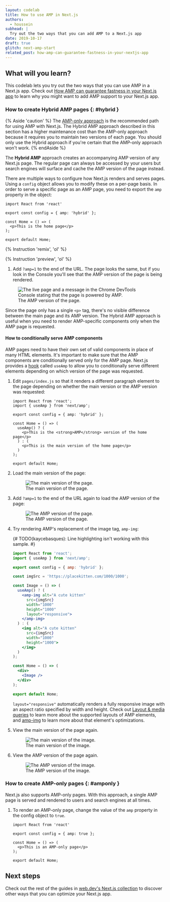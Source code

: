```yaml
---
layout: codelab
title: How to use AMP in Next.js
authors:
  - houssein
subhead: |
  Try out the two ways that you can add AMP to a Next.js app
date: 2019-10-17
draft: true
glitch: next-amp-start
related_post: how-amp-can-guarantee-fastness-in-your-nextjs-app
---
```


## What will you learn?

This codelab lets you try out the two ways that you can use AMP in a Next.js app.
Check out [How AMP can guarantee fastness in your Next.js app][guidance] to learn why you
might want to add AMP support to your Next.js app.

### How to create Hybrid AMP pages {: #hybrid }

{% Aside 'caution' %}
  The [AMP-only approach](#amponly) is the recommended path for using AMP with Next.js. The
  Hybrid AMP approach described in this section has a higher maintenance cost than the AMP-only
  approach because it requires you to maintain two versions of each page. You should only use the
  Hybrid approach if you're certain that the AMP-only approach won't work.
{% endAside %}

The **Hybrid AMP** approach creates an accompanying AMP version of any Next.js page. The regular
page can always be accessed by your users but search engines will surface and cache the AMP version
of the page instead.

There are multiple ways to configure how Next.js renders and serves pages. Using a `config`
object allows you to modify these on a per-page basis. In order to serve a specific page as
an AMP page, you need to export the `amp` property in the object:

```jsx/2
import React from 'react'

export const config = { amp: 'hybrid' };

const Home = () => (
  <p>This is the home page</p>
);
  
export default Home;
```

{% Instruction 'remix', 'ol' %}

{% Instruction 'preview', 'ol' %}

1. Add `?amp=1` to the end of the URL. The page looks the same, but if you look in the
   Console you'll see that the AMP version of the page is being rendered.

<figure>
  <img src="hybrid.png"
       alt="The live page and a message in the Chrome DevTools Console stating that the page is 
            powered by AMP.">
  <figcaption>
    The AMP version of the page.
  </figcaption>
</figure>

Since the page only has a single `<p>` tag, there's no visible difference between the
main page and its AMP version. The Hybrid AMP approach is useful when you need to render
AMP-specific components only when the AMP page is requested.

#### How to conditionally serve AMP components

AMP pages need to have their own set of valid components in place of many HTML elements. It's
important to make sure that the AMP components are conditionally served only for the AMP page.
Next.js provides a [hook] called `useAmp` to allow you to conditionally serve different elements
depending on which version of the page was requested.

1. Edit `pages/index.js` so that it renders a different paragraph element to the page depending on whether
   the main version or the AMP version was requested:

   ```jsx/1,5-11
   import React from 'react';
   import { useAmp } from 'next/amp';

   export const config = { amp: 'hybrid' };

   const Home = () => (
     useAmp() ? (
       <p>This is the <strong>AMP</strong> version of the home page</p>
     ) : (
       <p>This is the main version of the home page</p>
     )
   );

   export default Home;
   ```

1. Load the main version of the page:

   <figure>
     <img src="main.png"
          alt="The main version of the page.">
     <figcaption>
       The main version of the page.
     </figcaption>
   </figure>

1. Add `?amp=1` to the end of the URL again to load the AMP version of the page:

   <figure>
     <img src="amp.png"
          alt="The AMP version of the page.">
     <figcaption>
       The AMP version of the page.
     </figcaption>
   </figure>

1. Try rendering AMP's replacement of the image tag, `amp-img`:

   {# TODO(kaycebasques): Line highlighting isn't working with this sample. #}

   ```jsx
   import React from 'react';
   import { useAmp } from 'next/amp';

   export const config = { amp: 'hybrid' };

   const imgSrc = 'https://placekitten.com/1000/1000';

   const Image = () => (
     useAmp() ? (
       <amp-img alt="A cute kitten"
         src={imgSrc}
         width="1000"
         height="1000"
         layout="responsive">
       </amp-img>
     ) : (
       <img alt="A cute kitten"
         src={imgSrc}
         width="1000"
         height="1000">
       </img>
     )
   );

   const Home = () => (
     <div>
       <Image />
     </div>
   );

   export default Home;
   ```

   `layout="responsive"` automatically renders a fully responsive image with an aspect ratio
   specified by width and height. Check out [Layout & media queries][layout] to learn more about
   the supported layouts of AMP elements, and [amp-img] to learn more about that element's
   optimizations.
    
1. View the main version of the page again.

   <figure>
     <img src="mainimg.png"
          alt="The main version of the image.">
     <figcaption>
       The main version of the image.
     </figcaption>
   </figure>

1. View the AMP version of the page again.

   <figure>
     <img src="ampimg.png"
          alt="The AMP version of the image.">
     <figcaption>
       The AMP version of the image.
     </figcaption>
   </figure>

### How to create AMP-only pages {: #amponly }

Next.js also supports AMP-only pages. With this approach, a single AMP page is served and rendered
to users and search engines at all times.

1. To render an AMP-only page, change the value of the `amp` property in the config object to `true`.

   ```jsx/2
   import React from 'react'

   export const config = { amp: true };

   const Home = () => (
     <p>This is an AMP-only page</p>
   );
     
   export default Home;
   ```

## Next steps

Check out the rest of the guides in [web.dev's Next.js collection][collection] to discover
other ways that you can optimize your Next.js app.

[guidance]: /how-amp-can-guarantee-fastness-in-your-nextjs-app
[layout]: https://amp.dev/documentation/guides-and-tutorials/develop/style_and_layout/control_layout/
[collection]: /react#nextjs
[hook]: https://reactjs.org/docs/hooks-overview.html
[layout]: https://amp.dev/documentation/guides-and-tutorials/develop/style_and_layout/control_layout/
[amp-img]: https://amp.dev/documentation/examples/components/amp-img/